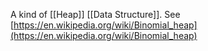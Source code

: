 A kind of [[Heap]] [[Data Structure]].
See [https://en.wikipedia.org/wiki/Binomial_heap](https://en.wikipedia.org/wiki/Binomial_heap)
